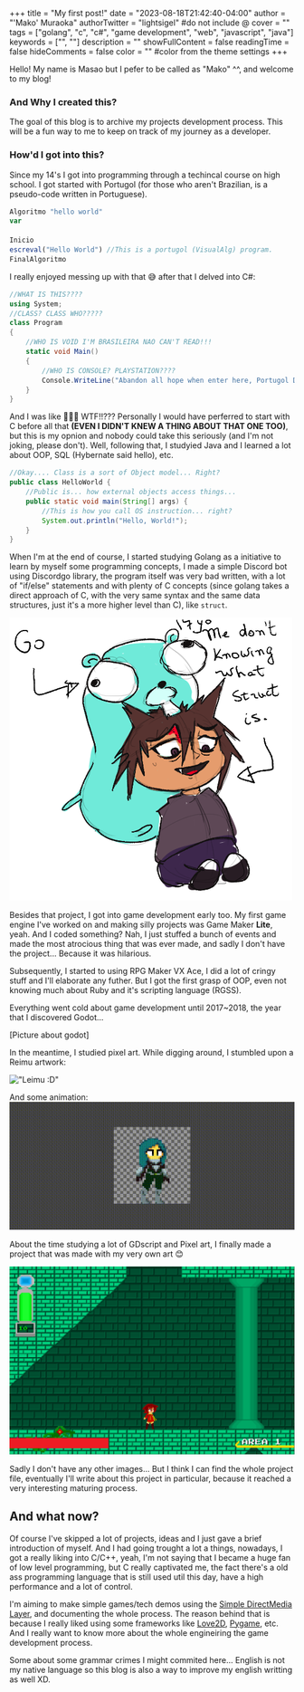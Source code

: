 +++
title = "My first post!"
date = "2023-08-18T21:42:40-04:00"
author = "'Mako' Muraoka"
authorTwitter = "lightsigel" #do not include @
cover = ""
tags = ["golang", "c", "c#", "game development", "web", "javascript", "java"]
keywords = ["", ""]
description = ""
showFullContent = false
readingTime = false
hideComments = false
color = "" #color from the theme settings
+++


Hello! My name is Masao but I pefer to be called as "Mako" ^^, and welcome to my blog!

### And Why I created this?

The goal of this blog is to archive my projects development process. This will be a fun way to me to keep on track of my journey as a developer. 

### How'd I got into this?

Since my 14's I got into programming through a techincal course on high school. I got started with Portugol (for those who aren't Brazilian, is a pseudo-code written in Portuguese). 

```js
Algoritmo "hello world"
var 

Inicio
escreval("Hello World") //This is a portugol (VisualAlg) program.
FinalAlgoritmo
```

I really enjoyed messing up with that 😅 after that I delved into C#:

```C#
//WHAT IS THIS????
using System;
//CLASS? CLASS WHO????? 
class Program
{
    //WHO IS VOID I'M BRASILEIRA NAO CAN'T READ!!!
    static void Main()
    {
        //WHO IS CONSOLE? PLAYSTATION????
        Console.WriteLine("Abandon all hope when enter here, Portugol Developer!");
    }
}

```

And I was like 👀👀👀 WTF!!??? Personally I would have perferred to start with C before all that **(EVEN I DIDN'T KNEW A THING ABOUT THAT ONE TOO)**, but this is my opnion and nobody could take this seriously (and I'm not joking, please don't). Well, following that, I studyied Java and I learned a lot about OOP, SQL (Hybernate said hello), etc. 

```java
//Okay.... Class is a sort of Object model... Right?
public class HelloWorld {
    //Public is... how external objects access things... 
    public static void main(String[] args) {
        //This is how you call OS instruction... right?
        System.out.println("Hello, World!");
    }
}
```

When I'm at the end of course, I started studying Golang as a initiative to learn by myself some programming concepts, I made a simple Discord bot using Discordgo library, the program itself was very bad written, with a lot of "if/else" statements and with plenty of C concepts (since golang takes a direct approach of C, with the very same syntax and the same data structures, just it's a more higher level than C), like ``struct``.

!["Placeholder image"](https://raw.githubusercontent.com/mako8231/makos_blog/main/static/imagem-1.png)
<!--Put your own art here dummy-->

Besides that project, I got into game development early too. My first game engine I've worked on and making silly projects was Game Maker **Lite**, yeah. And I coded something? Nah, I just stuffed a bunch of events and made the most atrocious thing that was ever made, and sadly I don't have the project... Because it was hilarious.

Subsequently, I started to using RPG Maker VX Ace, I did a lot of cringy stuff and I'll elaborate any futher. But I got the first grasp of OOP, even not knowing much about Ruby and it's scripting language (RGSS). 

Everything went cold about game development until 2017~2018, the year that I discovered Godot... 

[Picture about godot]

In the meantime, I studied pixel art. While digging around, I stumbled upon a Reimu artwork:

!["Leimu :D"](https://cdn.discordapp.com/attachments/231829187776741377/518874607563046914/Captura_de_tela_de_2018-12-02_16.42.04.png)

And some animation:
![""](https://raw.githubusercontent.com/mako8231/makos_blog/main/static/idle-3.gif)

About the time studying a lot of GDscript and Pixel art, I finally made a project that was made with my very own art 😊 

!["Late Stage Game"](https://raw.githubusercontent.com/mako8231/makos_blog/main/static/imagem-3.png)

Sadly I don't have any other images... But I think I can find the whole project file, eventually I'll write about this project in particular, because it reached a very interesting maturing process. 

## And what now? 

Of course I've skipped a lot of projects, ideas and I just gave a brief introduction of myself. And I had going trought a lot a things, nowadays, I got a really liking into C/C++, yeah, I'm not saying that I became a huge fan of low level programming, but C really captivated me, the fact there's a old ass programming language that is still used util this day, have a high performance and a lot of control. 

I'm aiming to make simple games/tech demos using the [Simple DirectMedia Layer](https://www.libsdl.org/), and documenting the whole process. The reason behind that is because I really liked using some frameworks like [Love2D](https://love2d.org/), [Pygame](https://www.pygame.org/news), etc. And I really want to know more about the whole engineiring the game development process. 

Some about some grammar crimes I might commited here... English is not my native language so this blog is also a way to improve my english writting as well XD.